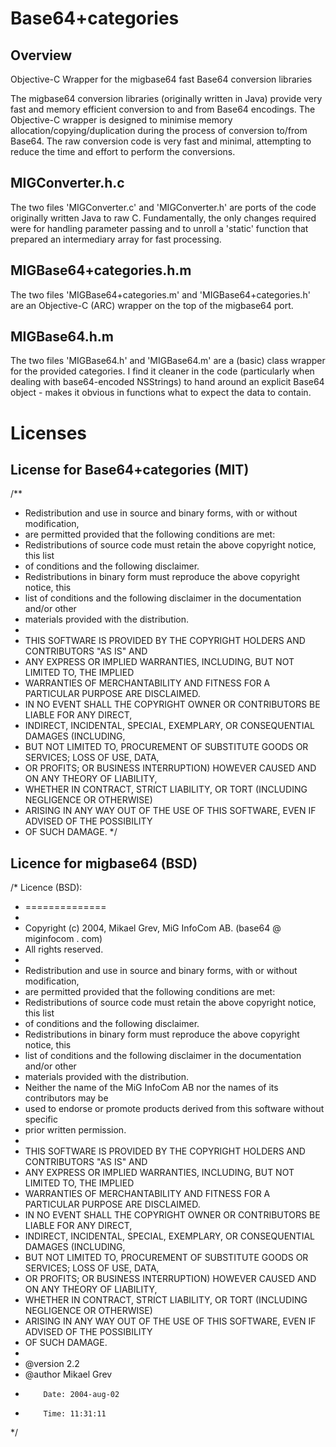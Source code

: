 Base64+categories
=================

Overview
--------

Objective-C Wrapper for the migbase64 fast Base64 conversion libraries

The migbase64 conversion libraries (originally written in Java) provide very fast and
memory efficient conversion to and from Base64 encodings.  The Objective-C wrapper
is designed to minimise memory allocation/copying/duplication during the process
of conversion to/from Base64.  The raw conversion code is very fast and minimal,
attempting to reduce the time and effort to perform the conversions.

MIGConverter.h.c
----------------
The two files 'MIGConverter.c' and 'MIGConverter.h' are ports of the code originally
written Java to raw C.  Fundamentally, the only changes required were for handling
parameter passing and to unroll a 'static' function that prepared an intermediary 
array for fast processing.

MIGBase64+categories.h.m
---------------------
The two files 'MIGBase64+categories.m' and 'MIGBase64+categories.h' are an Objective-C (ARC)
wrapper on the top of the migbase64 port.

MIGBase64.h.m
----------
The two files 'MIGBase64.h' and 'MIGBase64.m' are a (basic) class wrapper for the 
provided categories.  I find it cleaner in the code (particularly when dealing with
base64-encoded NSStrings) to hand around an explicit Base64 object - makes it
obvious in functions what to expect the data to contain.


Licenses
========

License for Base64+categories (MIT)
-----------------------------------
/**
 * Redistribution and use in source and binary forms, with or without modification,
 * are permitted provided that the following conditions are met:
 * Redistributions of source code must retain the above copyright notice, this list
 * of conditions and the following disclaimer.
 * Redistributions in binary form must reproduce the above copyright notice, this
 * list of conditions and the following disclaimer in the documentation and/or other
 * materials provided with the distribution.
 *
 * THIS SOFTWARE IS PROVIDED BY THE COPYRIGHT HOLDERS AND CONTRIBUTORS "AS IS" AND
 * ANY EXPRESS OR IMPLIED WARRANTIES, INCLUDING, BUT NOT LIMITED TO, THE IMPLIED
 * WARRANTIES OF MERCHANTABILITY AND FITNESS FOR A PARTICULAR PURPOSE ARE DISCLAIMED.
 * IN NO EVENT SHALL THE COPYRIGHT OWNER OR CONTRIBUTORS BE LIABLE FOR ANY DIRECT,
 * INDIRECT, INCIDENTAL, SPECIAL, EXEMPLARY, OR CONSEQUENTIAL DAMAGES (INCLUDING,
 * BUT NOT LIMITED TO, PROCUREMENT OF SUBSTITUTE GOODS OR SERVICES; LOSS OF USE, DATA,
 * OR PROFITS; OR BUSINESS INTERRUPTION) HOWEVER CAUSED AND ON ANY THEORY OF LIABILITY,
 * WHETHER IN CONTRACT, STRICT LIABILITY, OR TORT (INCLUDING NEGLIGENCE OR OTHERWISE)
 * ARISING IN ANY WAY OUT OF THE USE OF THIS SOFTWARE, EVEN IF ADVISED OF THE POSSIBILITY
 * OF SUCH DAMAGE. 
 */
 
Licence for migbase64 (BSD)
---------------------------

/* Licence (BSD):
 * ==============
 *
 * Copyright (c) 2004, Mikael Grev, MiG InfoCom AB. (base64 @ miginfocom . com)
 * All rights reserved.
 *
 * Redistribution and use in source and binary forms, with or without modification,
 * are permitted provided that the following conditions are met:
 * Redistributions of source code must retain the above copyright notice, this list
 * of conditions and the following disclaimer.
 * Redistributions in binary form must reproduce the above copyright notice, this
 * list of conditions and the following disclaimer in the documentation and/or other
 * materials provided with the distribution.
 * Neither the name of the MiG InfoCom AB nor the names of its contributors may be
 * used to endorse or promote products derived from this software without specific
 * prior written permission.
 *
 * THIS SOFTWARE IS PROVIDED BY THE COPYRIGHT HOLDERS AND CONTRIBUTORS "AS IS" AND
 * ANY EXPRESS OR IMPLIED WARRANTIES, INCLUDING, BUT NOT LIMITED TO, THE IMPLIED
 * WARRANTIES OF MERCHANTABILITY AND FITNESS FOR A PARTICULAR PURPOSE ARE DISCLAIMED.
 * IN NO EVENT SHALL THE COPYRIGHT OWNER OR CONTRIBUTORS BE LIABLE FOR ANY DIRECT,
 * INDIRECT, INCIDENTAL, SPECIAL, EXEMPLARY, OR CONSEQUENTIAL DAMAGES (INCLUDING,
 * BUT NOT LIMITED TO, PROCUREMENT OF SUBSTITUTE GOODS OR SERVICES; LOSS OF USE, DATA,
 * OR PROFITS; OR BUSINESS INTERRUPTION) HOWEVER CAUSED AND ON ANY THEORY OF LIABILITY,
 * WHETHER IN CONTRACT, STRICT LIABILITY, OR TORT (INCLUDING NEGLIGENCE OR OTHERWISE)
 * ARISING IN ANY WAY OUT OF THE USE OF THIS SOFTWARE, EVEN IF ADVISED OF THE POSSIBILITY
 * OF SUCH DAMAGE.
 *
 * @version 2.2
 * @author Mikael Grev
 *         Date: 2004-aug-02
 *         Time: 11:31:11
 */